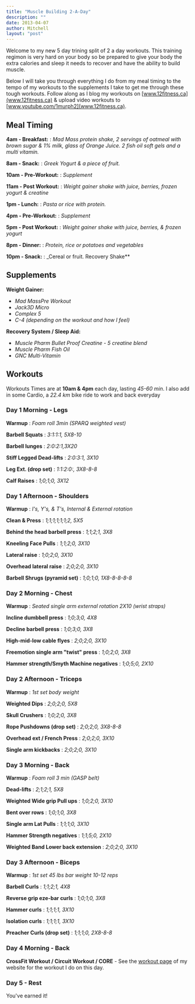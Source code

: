 ```yaml
---
title: "Muscle Building 2-A-Day"
description: ""
date: 2013-04-07
author: Mitchell
layout: "post"
---
```


Welcome to my new 5 day trining split of 2 a day workouts. This training regimon is very hard on your body so be prepared to give your body the extra calories and sleep it needs to recover and have the ability to build muscle.

Below I will take you through everything I do from my meal timing to the tempo of my workouts to the supplements I take to get me through these tough workouts. Follow along as I blog my workouts on [www.12fitness.ca](www.12fitness.ca) & upload video workouts to [www.youtube.com/1murph2](www.12fitness.ca).

## Meal Timing

**4am - Breakfast:** 
: _Mad Mass protein shake, 2 servings of oatmeal with brown sugar & 1% milk, glass of Orange Juice. 2 fish oil soft gels and a multi vitamin._

**8am - Snack:**
: _Greek Yogurt & a piece of fruit._

**10am - Pre-Workout:**
: _Supplement_ 

**11am - Post Workout:**
: _Weight gainer shake with juice, berries, frozen yogurt & creatine_

**1pm - Lunch:**
: _Pasta or rice with protein._

**4pm - Pre-Workout:**
: _Supplement_

**5pm - Post Workout:**
: _Weight gainer shake with juice, berries, & frozen yogurt_

**8pm - Dinner:**
: _Protein, rice or potatoes and vegetables_

**10pm - Snack:**
: _Cereal or fruit. Recovery Shake**

## Supplements

**Weight Gainer:** 
* _Mad MassPre Workout_ 
* _Jack3D Micro_
* _Complex 5_
* _C-4 (depending on the workout and how I feel)_

**Recovery System / Sleep Aid:**
* _Muscle Pharm Bullet Proof Creatine - 5 creatine blend_
* _Muscle Pharm Fish Oil_
* _GNC Multi-Vitamin_

## Workouts

Workouts Times are at **10am & 4pm** each day, lasting _45-60 min_. I also add in some Cardio, a _22.4 km_ bike ride to work and back everyday

### Day 1 Morning - Legs

**Warmup**
: _Foam roll 3min (SPARQ weighted vest)_

**Barbell Squats**
: _3:1:1:1,  5X8-10_

**Barbell lunges**
: _2:0:2:1,3X20_

**Stiff Legged Dead-lifts**
: _2:0:3:1, 3X10_

**Leg Ext. (drop set)**
: _1:1:2:0:, 3X8-8-8_

**Calf Raises**
: _1;0;1;0, 3X12_

### Day 1 Afternoon - Shoulders

**Warmup**
: _I's, Y's, & T's, Internal & External rotation_

**Clean & Press**
: _1;1;1;1;1;1;2, 5X5_

**Behind the head barbell press**
: _1;1;2;1, 3X8_

**Kneeling Face Pulls**
: _1;1;2;0, 3X10_

**Lateral raise**
: _1;0;2;0, 3X10_

**Overhead lateral raise**
: _2;0;2;0, 3X10_

**Barbell Shrugs (pyramid set)**
: _1;0;1;0, 1X8-8-8-8-8_

### Day 2 Morning - Chest

**Warmup**
: _Seated single arm external rotation 2X10 (wrist straps)_

**Incline dumbbell press**
: _1;0;3;0, 4X8_

**Decline barbell press**
: _1;0;3;0, 3X8_

**High-mid-low cable flyes**
: _2;0;2;0, 3X10_

**Freemotion single arm "twist" press**
: _1;0;2;0, 3X8_

**Hammer strength/Smyth Machine negatives**
: _1;0;5;0, 2X10_

### Day 2 Afternoon - Triceps

**Warmup**
: _1st set body weight_

**Weighted Dips**
: _2;0;2;0, 5X8_

**Skull Crushers**
: _1;0;2;0, 3X8_

**Rope Pushdowns (drop set)**
: _2;0;2;0, 3X8-8-8_

**Overhead ext / French Press**
: _2;0;2;0, 3X10_

**Single arm kickbacks**
: _2;0;2;0, 3X10_

### Day 3 Morning - Back 

**Warmup**
: _Foam roll 3 min (GASP belt)_

**Dead-lifts**
: _2;1;2;1, 5X8_

**Weighted Wide grip Pull ups**
: _1;0;2;0, 3X10_

**Bent over rows**
: _1;0;1;0, 3X8_

**Single arm Lat Pulls**
: _1;1;1;0, 3X10_

**Hammer Strength negatives**
: _1;1;5;0, 2X10_

**Weighted Band Lower back extension**
: _2;0;2;0, 3X10_

### Day 3 Afternoon - Biceps

**Warmup**
: _1st set 45 lbs bar weight 10-12 reps_

**Barbell Curls**
: _1;1;2;1, 4X8_

**Reverse grip eze-bar curls**
: _1;0;1;0, 3X8_

**Hammer curls**
: _1;1;1;1, 3X10_

**Isolation curls**
: _1;1;1;1, 3X10_

**Preacher Curls (drop set)**
: _1;1;1;0, 2X8-8-8_

### Day 4 Morning - Back 

**CrossFit Workout / Circuit Workout / CORE** - See the [workout page](12fitness.ca/workouts) of my website for the workout I do on this day.

### Day 5 - Rest

You've earned it!
